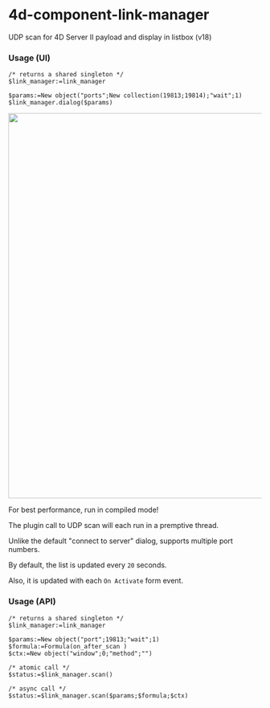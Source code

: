 # 4d-component-link-manager
UDP scan for 4D Server II payload and display in listbox (v18)

### Usage (UI)

```
/* returns a shared singleton */
$link_manager:=link_manager 

$params:=New object("ports";New collection(19813;19814);"wait";1)
$link_manager.dialog($params)
```

<img width="767" alt="" src="https://user-images.githubusercontent.com/1725068/82210630-620efb00-994a-11ea-9706-2413cca826a2.png">

For best performance, run in compiled mode!

The plugin call to UDP scan will each run in a premptive thread.

Unlike the default "connect to server" dialog, supports multiple port numbers.

By default, the list is updated every ``20`` seconds.

Also, it is updated with each ``On Activate`` form event.

### Usage (API)

```
/* returns a shared singleton */
$link_manager:=link_manager 

$params:=New object("port";19813;"wait";1)
$formula:=Formula(on_after_scan )
$ctx:=New object("window";0;"method";"")

/* atomic call */
$status:=$link_manager.scan()

/* async call */
$status:=$link_manager.scan($params;$formula;$ctx)
```
